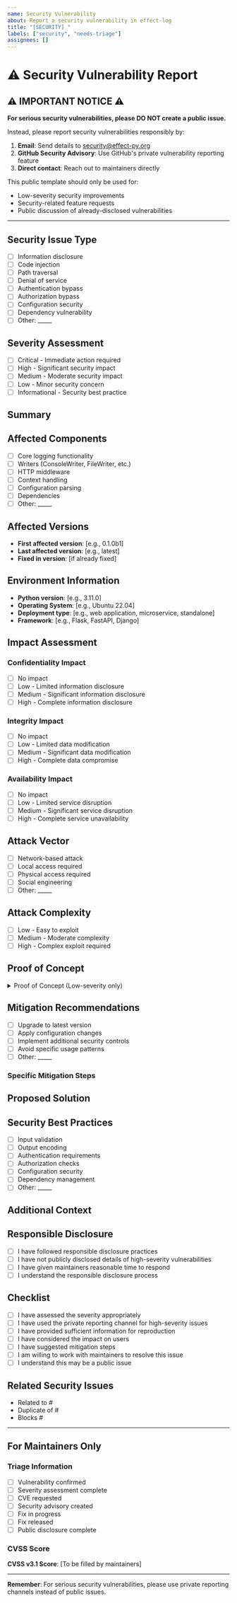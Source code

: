 ```yaml
---
name: Security Vulnerability
about: Report a security vulnerability in effect-log
title: "[SECURITY] "
labels: ["security", "needs-triage"]
assignees: []
---
```


# ⚠️ Security Vulnerability Report

## ⚠️ IMPORTANT NOTICE ⚠️
**For serious security vulnerabilities, please DO NOT create a public issue.**

Instead, please report security vulnerabilities responsibly by:
1. **Email**: Send details to security@effect-py.org
2. **GitHub Security Advisory**: Use GitHub's private vulnerability reporting feature
3. **Direct contact**: Reach out to maintainers directly

This public template should only be used for:
- Low-severity security improvements
- Security-related feature requests
- Public discussion of already-disclosed vulnerabilities

---

## Security Issue Type
<!-- What type of security issue is this? -->
- [ ] Information disclosure
- [ ] Code injection
- [ ] Path traversal
- [ ] Denial of service
- [ ] Authentication bypass
- [ ] Authorization bypass
- [ ] Configuration security
- [ ] Dependency vulnerability
- [ ] Other: _____

## Severity Assessment
<!-- How severe do you consider this vulnerability? -->
- [ ] Critical - Immediate action required
- [ ] High - Significant security impact
- [ ] Medium - Moderate security impact
- [ ] Low - Minor security concern
- [ ] Informational - Security best practice

## Summary
<!-- Brief, non-sensitive description of the security issue -->

## Affected Components
<!-- Which parts of effect-log are affected? -->
- [ ] Core logging functionality
- [ ] Writers (ConsoleWriter, FileWriter, etc.)
- [ ] HTTP middleware
- [ ] Context handling
- [ ] Configuration parsing
- [ ] Dependencies
- [ ] Other: _____

## Affected Versions
<!-- Which versions of effect-log are affected? -->
- **First affected version**: [e.g., 0.1.0b1]
- **Last affected version**: [e.g., latest]
- **Fixed in version**: [if already fixed]

## Environment Information
<!-- In what environment does this security issue occur? -->
- **Python version**: [e.g., 3.11.0]
- **Operating System**: [e.g., Ubuntu 22.04]
- **Deployment type**: [e.g., web application, microservice, standalone]
- **Framework**: [e.g., Flask, FastAPI, Django]

## Impact Assessment
<!-- What is the potential impact of this security issue? -->

### Confidentiality Impact
- [ ] No impact
- [ ] Low - Limited information disclosure
- [ ] Medium - Significant information disclosure
- [ ] High - Complete information disclosure

### Integrity Impact
- [ ] No impact
- [ ] Low - Limited data modification
- [ ] Medium - Significant data modification
- [ ] High - Complete data compromise

### Availability Impact
- [ ] No impact
- [ ] Low - Limited service disruption
- [ ] Medium - Significant service disruption
- [ ] High - Complete service unavailability

## Attack Vector
<!-- How could this vulnerability be exploited? -->
- [ ] Network-based attack
- [ ] Local access required
- [ ] Physical access required
- [ ] Social engineering
- [ ] Other: _____

## Attack Complexity
<!-- How complex is it to exploit this vulnerability? -->
- [ ] Low - Easy to exploit
- [ ] Medium - Moderate complexity
- [ ] High - Complex exploit required

## Proof of Concept
<!-- If this is a low-severity issue, you may provide a PoC -->
<!-- DO NOT include PoC for high-severity vulnerabilities in public issues -->

<details>
<summary>Proof of Concept (Low-severity only)</summary>

```python
# Only include PoC if this is a low-severity issue
# For high-severity issues, contact security@effect-py.org directly
```

</details>

## Mitigation Recommendations
<!-- What steps could users take to mitigate this issue? -->
- [ ] Upgrade to latest version
- [ ] Apply configuration changes
- [ ] Implement additional security controls
- [ ] Avoid specific usage patterns
- [ ] Other: _____

### Specific Mitigation Steps
<!-- Provide specific steps users can take -->

## Proposed Solution
<!-- If you have ideas for how to fix this security issue -->

## Security Best Practices
<!-- Are there security best practices that should be documented? -->
- [ ] Input validation
- [ ] Output encoding
- [ ] Authentication requirements
- [ ] Authorization checks
- [ ] Configuration security
- [ ] Dependency management
- [ ] Other: _____

## Additional Context
<!-- Any other context about the security issue -->

## Responsible Disclosure
<!-- Please confirm responsible disclosure practices -->
- [ ] I have followed responsible disclosure practices
- [ ] I have not publicly disclosed details of high-severity vulnerabilities
- [ ] I have given maintainers reasonable time to respond
- [ ] I understand the responsible disclosure process

## Checklist
<!-- Please check the boxes that apply -->
- [ ] I have assessed the severity appropriately
- [ ] I have used the private reporting channel for high-severity issues
- [ ] I have provided sufficient information for reproduction
- [ ] I have considered the impact on users
- [ ] I have suggested mitigation steps
- [ ] I am willing to work with maintainers to resolve this issue
- [ ] I understand this may be a public issue

## Related Security Issues
<!-- Link any related security issues -->
- Related to #
- Duplicate of #
- Blocks #

---

## For Maintainers Only
<!-- This section is for maintainers to fill out -->

### Triage Information
- [ ] Vulnerability confirmed
- [ ] Severity assessment complete
- [ ] CVE requested
- [ ] Security advisory created
- [ ] Fix in progress
- [ ] Fix released
- [ ] Public disclosure complete

### CVSS Score
<!-- Common Vulnerability Scoring System score -->
**CVSS v3.1 Score**: [To be filled by maintainers]

---

**Remember**: For serious security vulnerabilities, please use private reporting channels instead of public issues.